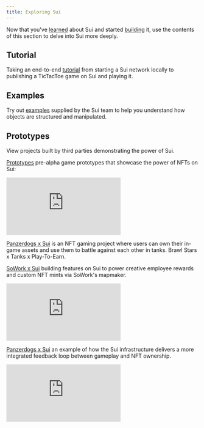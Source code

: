 ```yaml
---
title: Exploring Sui
---
```


Now that you've [learned](../learn/index.md) about Sui and started [building](../build/index.md) it, use the contents of this section to delve into Sui more deeply.

## Tutorial
Taking an end-to-end [tutorial](../explore/tutorials.md) from starting a Sui network locally to publishing a TicTacToe game on Sui and playing it.

## Examples
Try out [examples](../explore/examples.md) supplied by the Sui team to help you understand how objects are structured and manipulated.

## Prototypes
View projects built by third parties demonstrating the power of Sui.

[Prototypes](prototypes.md) pre-alpha game prototypes that showcase the power of NFTs on Sui:
<section class="sui-dev-video">

<iframe id="ytplayer" type="text/html" src="https://www.youtube.com/embed/sAMT5x8W3B8?autoplay=0"  frameborder="0"></iframe>
</section>

[Panzerdogs x Sui](panzerdogs.md) is an NFT gaming project where users can own their in-game assets and use them to battle against each other in tanks. Brawl Stars x Tanks x Play-To-Earn.

[SoWork x Sui](sowork.md) building features on Sui to power creative employee rewards and custom NFT mints via SoWork's mapmaker.
<section class="sui-dev-video">

 <iframe id="ytplayer" type="text/html" src="https://www.youtube.com/embed/lwPMhpiyfmE?autoplay=0"  frameborder="0"></iframe>
</section>

[Panzerdogs x Sui](panzerdogs.md) an example of how the Sui infrastructure delivers a more integrated feedback loop between gameplay and NFT ownership.

 <iframe id="ytplayer" type="text/html" src="https://www.youtube.com/embed/Nx7hTb8dOb4?autoplay=0"  frameborder="0"></iframe>

